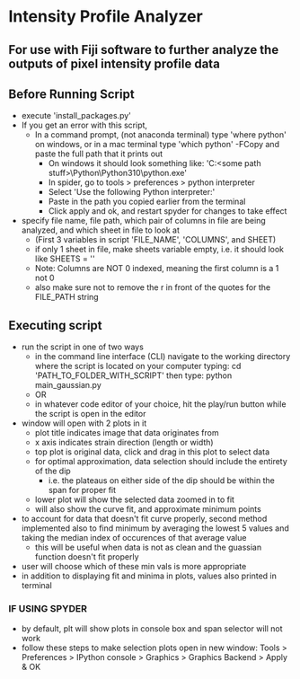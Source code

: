 # Intensity Profile Analyzer
## For use with Fiji software to further analyze the outputs of pixel intensity profile data

## Before Running Script
- execute 'install_packages.py'
- If you get an error with this script,
    - In a command prompt, (not anaconda terminal) type 'where python' on windows, or in a mac terminal type 'which python'
    -FCopy and paste the full path that it prints out
        - On windows it should look something like: 'C:\<some path stuff>\Python\Python310\python.exe'
        - In spider, go to tools > preferences > python interpreter
        - Select 'Use the following Python interpreter:'
        - Paste in the path you copied earlier from the terminal
        - Click apply and ok, and restart spyder for changes to take effect
- specify file name, file path, which pair of columns in file are being analyzed, and which sheet in file to look at
    - (First 3 variables in script 'FILE_NAME', 'COLUMNS', and SHEET)
    - if only 1 sheet in file, make sheets variable empty, i.e. it should look like SHEETS = ''
    - Note: Columns are NOT 0 indexed, meaning the first column is a 1 not 0
    - also make sure not to remove the r in front of the quotes for the FILE_PATH string

## Executing script
- run the script in one of two ways
    - in the command line interface (CLI) navigate to the working directory where the script is located on your computer typing: cd 'PATH_TO_FOLDER_WITH_SCRIPT' then type: python main_gaussian.py
    - OR
    - in whatever code editor of your choice, hit the play/run button while the script is open in the editor
- window will open with 2 plots in it
    - plot title indicates image that data originates from
    - x axis indicates strain direction (length or width)
    - top plot is original data, click and drag in this plot to select data
    - for optimal approximation, data selection should include the entirety of the dip
        - i.e. the plateaus on either side of the dip should be within the span for proper fit
    - lower plot will show the selected data zoomed in to fit
    - will also show the curve fit, and approximate minimum points
- to account for data that doesn't fit curve properly, second method implemented also to find minimum by averaging the lowest 5 values and taking the median index of occurences of that average value
    - this will be useful when data is not as clean and the guassian function doesn't fit properly
- user will choose which of these min vals is more appropriate
- in addition to displaying fit and minima in plots, values also printed in terminal

### IF USING SPYDER
- by default, plt will show plots in console box and span selector will not work
- follow these steps to make selection plots open in new window:
    Tools > Preferences > IPython console > Graphics > Graphics Backend > Apply & OK
